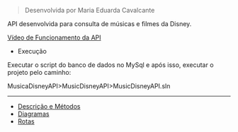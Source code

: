 > Desenvolvida por Maria Eduarda Cavalcante

API desenvolvida para consulta de músicas e filmes da Disney.

[Vídeo de Funcionamento da API](https://youtu.be/zNFA9GSxQag)

* Execução
  
Executar o script do banco de dados no MySql e após isso, executar o projeto pelo caminho: 

MusicaDisneyAPI>MusicDisneyAPI>MusicDisneyAPI.sln

***


* [Descrição e Métodos](https://github.com/MariaEduCavalcante/MusicaDisneyAPI/wiki/Descri%C3%A7%C3%A3o)
* [Diagramas](https://github.com/MariaEduCavalcante/MusicaDisneyAPI/wiki/Diagramas)
* [Rotas](https://github.com/MariaEduCavalcante/MusicaDisneyAPI/wiki/Rotas)

